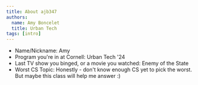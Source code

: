 ```yaml
---
title: About ajb347
authors:
  name: Amy Boncelet
  title: Urban Tech
tags: [intro]
---
```


- Name/Nickname: Amy
- Program you're in at Cornell: Urban Tech '24
- Last TV show you binged, or a movie you watched: Enemy of the State
- Worst CS Topic: Honestly - don't know enough CS yet to pick the worst. But maybe this class will help me answer :) 
